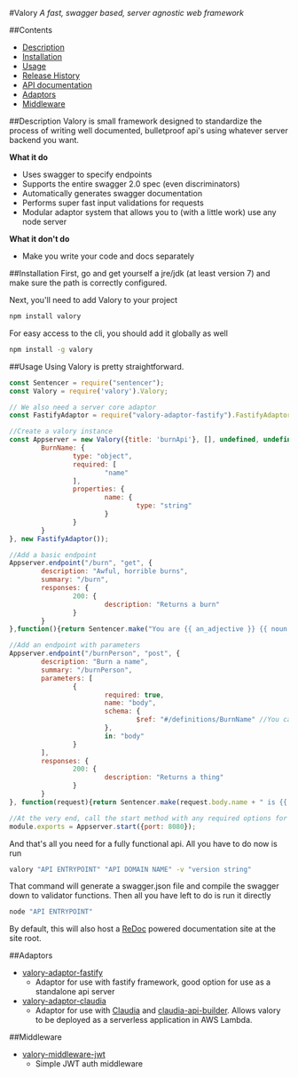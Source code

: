 #Valory
*A fast, swagger based, server agnostic web framework*

##Contents
* [Description](#description)
* [Installation](#installation)
* [Usage](#usage)
* [Release History](#release-history)
* [API documentation](http://valory-docs.s3-website-us-east-1.amazonaws.com)
* [Adaptors](#adaptors)
* [Middleware](#middleware)

##Description
Valory is small framework designed to standardize the process of writing well documented, bulletproof api's using whatever server backend you want. 

**What it do**
* Uses swagger to specify endpoints
* Supports the entire swagger 2.0 spec (even discriminators)
* Automatically generates swagger documentation
* Performs super fast input validations for requests
* Modular adaptor system that allows you to (with a little work) use any node server

**What it don't do**
* Make you write your code and docs separately

##Installation
First, go and get yourself a jre/jdk (at least version 7) and make sure the path is correctly configured.

Next, you'll need to add Valory to your project
```bash
npm install valory
```
For easy access to the cli, you should add it globally as well
```bash
npm install -g valory
```

##Usage
Using Valory is pretty straightforward.
```javascript
const Sentencer = require("sentencer");
const Valory = require('valory').Valory;

// We also need a server core adaptor
const FastifyAdaptor = require("valory-adaptor-fastify").FastifyAdaptor;

//Create a valory instance
const Appserver = new Valory({title: 'burnApi'}, [], undefined, undefined, {
        BurnName: {
                type: "object",
                required: [
                        "name"
                ],
                properties: {
                        name: {
                                type: "string"
                        }
                }
        }
}, new FastifyAdaptor());

//Add a basic endpoint
Appserver.endpoint("/burn", "get", {
        description: "Awful, horrible burns",
        summary: "/burn",
        responses: {
                200: {
                        description: "Returns a burn"
                }
        }
},function(){return Sentencer.make("You are {{ an_adjective }} {{ noun }}");}, true);

//Add an endpoint with parameters
Appserver.endpoint("/burnPerson", "post", {
        description: "Burn a name",
        summary: "/burnPerson",
        parameters: [
                {
                        required: true,
                        name: "body",
                        schema: {
                                $ref: "#/definitions/BurnName" //You can even ref definitions you created in with valory
                        },
                        in: "body"
                }
        ],
        responses: {
                200: {
                        description: "Returns a thing"
                }
        }
}, function(request){return Sentencer.make(request.body.name + " is {{ an_adjective }} {{ noun }}");}, true);

//At the very end, call the start method with any required options for your server and export the result
module.exports = Appserver.start({port: 8080});
```
And that's all you need for a fully functional api.  All you have to do now is run
```bash
valory "API ENTRYPOINT" "API DOMAIN NAME" -v "version string"
```
That command will generate a swagger.json file and compile the swagger down to validator functions. Then all you have
left to do is run it directly

```bash
node "API ENTRYPOINT"
```

By default, this will also host a [ReDoc](https://www.npmjs.com/package/redoc) powered documentation site at the site root.


##Adaptors
* [valory-adaptor-fastify](https://www.npmjs.com/package/valory-adaptor-fastify)
    * Adaptor for use with fastify framework, good option for use as a standalone api server
* [valory-adaptor-claudia](https://www.npmjs.com/package/valory-adaptor-claudia)
    * Adaptor for use with [Claudia](https://www.npmjs.com/package/claudia) and [claudia-api-builder](https://www.npmjs.com/package/claudia-api-builder). Allows valory to be deployed as a serverless application in AWS Lambda.

##Middleware
* [valory-middleware-jwt](https://www.npmjs.com/package/valory-middleware-jwt)
    * Simple JWT auth middleware